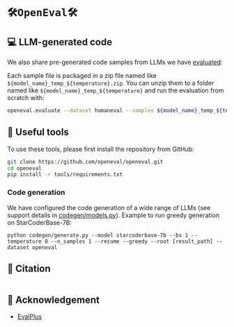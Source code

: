 # `🛠️OpenEval🛠️`


## 💻 LLM-generated code

We also share pre-generated code samples from LLMs we have [evaluated](https://open-eval.github.io/leaderboard.html):

Each sample file is packaged in a zip file named like `${model_name}_temp_${temperature}.zip`.
You can unzip them to a folder named like `${model_name}_temp_${temperature}` and run the evaluation from scratch with:

```bash
openeval.evaluate --dataset humaneval --samples ${model_name}_temp_${temperature}
```

## 🔨 Useful tools

To use these tools, please first install the repository from GitHub:

```bash
git clone https://github.com/openeval/openeval.git
cd openeval
pip install -r tools/requirements.txt
```

### Code generation

We have configured the code generation of a wide range of LLMs (see support details in [codegen/models.py](https://github.com/openeval/openeval/blob/master/codegen/model.py)).
Example to run greedy generation on StarCoderBase-7B:

```shell
python codegen/generate.py --model starcoderbase-7b --bs 1 --temperature 0 --n_samples 1 --resume --greedy --root [result_path] --dataset openeval
```

## 📜 Citation

```bibtex
```

## 🙏 Acknowledgement

- [EvalPlus](https://github.com/evalplus/evalplus)
